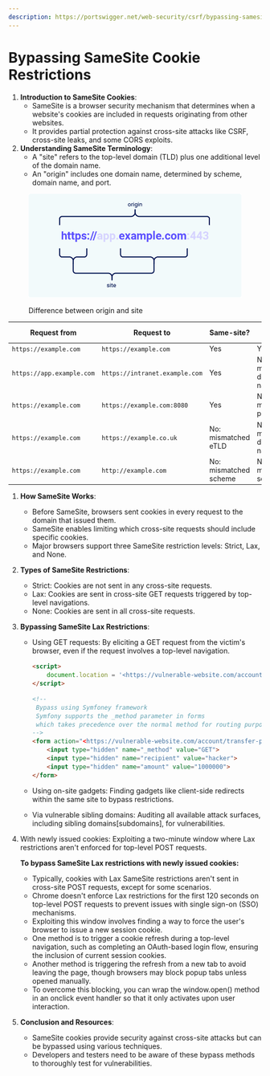 ```yaml
---
description: https://portswigger.net/web-security/csrf/bypassing-samesite-restrictions
---
```


# Bypassing SameSite Cookie Restrictions

1. **Introduction to SameSite Cookies**:
   * SameSite is a browser security mechanism that determines when a website's cookies are included in requests originating from other websites.
   * It provides partial protection against cross-site attacks like CSRF, cross-site leaks, and some CORS exploits.
2. **Understanding SameSite Terminology**:
   * A "site" refers to the top-level domain (TLD) plus one additional level of the domain name.
   * An "origin" includes one domain name, determined by scheme, domain name, and port.

<figure><img src="../../.gitbook/assets/image (1) (1) (1) (1) (1) (1) (1) (1) (1) (1) (1) (1).png" alt=""><figcaption><p>Difference between origin and site</p></figcaption></figure>

| **Request from**          | **Request to**                 | **Same-site?**        | **Same-origin?**           |
| ------------------------- | ------------------------------ | --------------------- | -------------------------- |
| `https://example.com`     | `https://example.com`          | Yes                   | Yes                        |
| `https://app.example.com` | `https://intranet.example.com` | Yes                   | No: mismatched domain name |
| `https://example.com`     | `https://example.com:8080`     | Yes                   | No: mismatched port        |
| `https://example.com`     | `https://example.co.uk`        | No: mismatched eTLD   | No: mismatched domain name |
| `https://example.com`     | `http://example.com`           | No: mismatched scheme | No: mismatched scheme      |

1. **How SameSite Works**:
   * Before SameSite, browsers sent cookies in every request to the domain that issued them.
   * SameSite enables limiting which cross-site requests should include specific cookies.
   * Major browsers support three SameSite restriction levels: Strict, Lax, and None.
2. **Types of SameSite Restrictions**:
   * Strict: Cookies are not sent in any cross-site requests.
   * Lax: Cookies are sent in cross-site GET requests triggered by top-level navigations.
   * None: Cookies are sent in all cross-site requests.
3. **Bypassing SameSite Lax Restrictions**:
   *   Using GET requests: By eliciting a GET request from the victim's browser, even if the request involves a top-level navigation.



       ```html
       <script>
           document.location = '<https://vulnerable-website.com/account/transfer-payment?recipient=hacker&amount=1000000>';
       </script>
       ```



       ```html
       <!--
       	Bypass using Symfoney framework
       	Symfony supports the _method parameter in forms
       	which takes precedence over the normal method for routing purposes: 
       -->
       <form action="<https://vulnerable-website.com/account/transfer-payment>" method="POST">
           <input type="hidden" name="_method" value="GET">
           <input type="hidden" name="recipient" value="hacker">
           <input type="hidden" name="amount" value="1000000">
       </form>
       ```
   * Using on-site gadgets: Finding gadgets like client-side redirects within the same site to bypass restrictions.
   * Via vulnerable sibling domains: Auditing all available attack surfaces, including sibling domains\[subdomains], for vulnerabilities.
4.  With newly issued cookies: Exploiting a two-minute window where Lax restrictions aren't enforced for top-level POST requests.



    **To bypass SameSite Lax restrictions with newly issued cookies:**

    * Typically, cookies with Lax SameSite restrictions aren't sent in cross-site POST requests, except for some scenarios.
    * Chrome doesn't enforce Lax restrictions for the first 120 seconds on top-level POST requests to prevent issues with single sign-on (SSO) mechanisms.
    * Exploiting this window involves finding a way to force the user's browser to issue a new session cookie.
    * One method is to trigger a cookie refresh during a top-level navigation, such as completing an OAuth-based login flow, ensuring the inclusion of current session cookies.
    * Another method is triggering the refresh from a new tab to avoid leaving the page, though browsers may block popup tabs unless opened manually.
    * To overcome this blocking, you can wrap the window.open() method in an onclick event handler so that it only activates upon user interaction.
5. **Conclusion and Resources**:
   * SameSite cookies provide security against cross-site attacks but can be bypassed using various techniques.
   * Developers and testers need to be aware of these bypass methods to thoroughly test for vulnerabilities.
